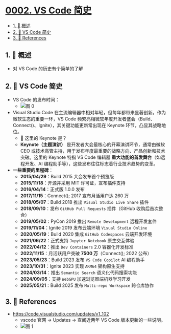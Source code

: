 # [0002. VS Code 简史](https://github.com/tnotesjs/TNotes.vscode/tree/main/notes/0002.%20VS%20Code%20%E7%AE%80%E5%8F%B2)

<!-- region:toc -->

- [1. 📝 概述](#1--概述)
- [2. 📒 VS Code 简史](#2--vs-code-简史)
- [3. 🔗 References](#3--references)

<!-- endregion:toc -->

## 1. 📝 概述

- 对 VS Code 的历史有个简单的了解

## 2. 📒 VS Code 简史

- VS Code 的发布时间：
  - ![图 0](https://cdn.jsdelivr.net/gh/tnotesjs/imgs@main/2025-07-13-16-34-36.png)
- Visual Studio Code 在主流编辑器中相对年轻，但每年都带来显著创新。作为微软生态的重要一环，VS Code 频繁亮相微软年度开发者盛会（Build、Connect()、Ignite），其关键功能更新常出现在 Keynote 环节，凸显其战略地位。
  - 🤔 这里的 Keynote 是？
  - **Keynote（主题演讲）** 是开发者大会最核心的开幕演讲环节，通常由微软 CEO 或技术高管主持，用于发布年度最重要的战略方向、产品创新和技术突破。这里的 Keynote 特指 VS Code 编辑器 **重大功能的首发舞台**（如远程开发、AI 编程助手等），这些发布往往标志着行业技术趋势的变革。
- **一些重要的里程碑**：
  - **2015/04/29**：Build 2015 大会发布首个预览版
  - **2015/11/18**：开源并采用 MIT 许可证，宣布插件支持
  - **2016/04/14**：正式版 1.0.0 发布
  - **2017/11/15**：Connect(); 2017 宣布月活用户达 260 万
  - **2018/05/07**：Build 2018 推出 `Visual Studio Live Share` 插件
  - **2018/09/10**：发布 `GitHub Pull Requests` 插件（GitHub 收购后首次整合）
  - **2019/05/02**：PyCon 2019 推出 `Remote Development` 远程开发套件
  - **2019/11/04**：Ignite 2019 发布云端环境 `Visual Studio Online`
  - **2020/05/19**：Build 2020 集成 `GitHub Codespaces` 云端开发环境
  - **2021/06/22**：正式支持 `Jupyter Notebook` 原生交互体验
  - **2022/04/12**：推出 `Dev Containers` 2.0 容器化开发标准
  - **2022/11/15**：月活跃用户突破 **7500 万**（Connect(); 2022 公布）
  - **2023/05/23**：Build 2023 发布 `VS Code Copilot` AI 编程助手
  - **2023/10/31**：Ignite 2023 实现 `ARM64` 架构原生支持
  - **2024/03/14**：推出 `Semantic Search` 语义化代码搜索功能
  - **2024/09/05**：支持 `WebGPU` 加速浏览器端机器学习开发
  - **2025/05/21**：Build 2025 发布 `Multi-repo Workspace` 跨仓库协作

## 3. 🔗 References

- https://code.visualstudio.com/updates/v1_102
  - vscode 官网 -> Updates -> 查阅近两年 VS Code 版本更新的一些说明。
  - ![图 1](https://cdn.jsdelivr.net/gh/tnotesjs/imgs@main/2025-07-13-16-39-12.png)
